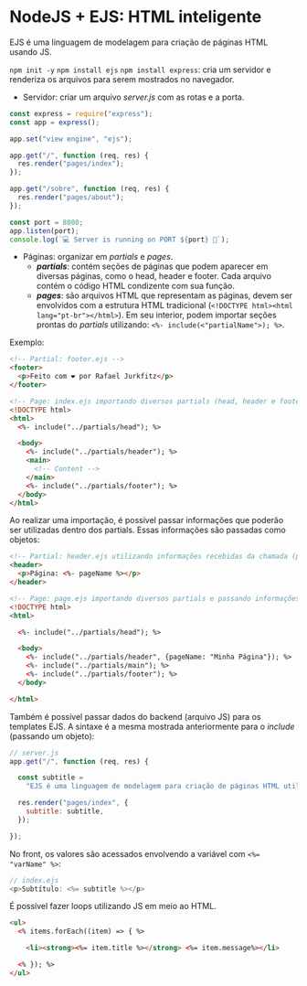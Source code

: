 # NodeJS + EJS: HTML inteligente

EJS é uma linguagem de modelagem para criação de páginas HTML usando JS.

`npm init -y`
`npm install ejs`
`npm install express`: cria um servidor e renderiza os arquivos para serem mostrados no navegador.

- Servidor: criar um arquivo _server.js_ com as rotas e a porta.

```js
const express = require("express");
const app = express();

app.set("view engine", "ejs");

app.get("/", function (req, res) {
  res.render("pages/index");
});

app.get("/sobre", function (req, res) {
  res.render("pages/about");
});

const port = 8080;
app.listen(port);
console.log(`💻 Server is running on PORT ${port} 📡`);
```

- Páginas: organizar em _partials_ e _pages_.
  - **_partials_**: contém seções de páginas que podem aparecer em diversas páginas, como o head, header e footer. Cada arquivo contém o código HTML condizente com sua função.
  - **_pages_**: são arquivos HTML que representam as páginas, devem ser envolvidos com a estrutura HTML tradicional (`<!DOCTYPE html><html lang="pt-br"></html>`). Em seu interior, podem importar seções prontas do _partials_ utilizando: `<%- include(<"partialName">); %>`.

Exemplo:

```html
<!-- Partial: footer.ejs -->
<footer>
  <p>Feito com ❤ por Rafael Jurkfitz</p>
</footer>
```

```html
<!-- Page: index.ejs importando diversos partials (head, header e footer) -->
<!DOCTYPE html>
<html>
  <%- include("../partials/head"); %>

  <body>
    <%- include("../partials/header"); %>
    <main>
      <!-- Content -->
    </main>
    <%- include("../partials/footer"); %>
  </body>
</html>
```

Ao realizar uma importação, é possível passar informações que poderão ser utilizadas dentro dos partials. Essas informações são passadas como objetos:

```html
<!-- Partial: header.ejs utilizando informações recebidas da chamada (pageName) -->
<header>
  <p>Página: <%- pageName %></p>
</header>
```

```html
<!-- Page: page.ejs importando diversos partials e passando informações para o header (pageName) -->
<!DOCTYPE html>
<html>

  <%- include("../partials/head"); %>

  <body>
    <%- include("../partials/header", {pageName: "Minha Página"}); %>
    <%- include("../partials/main"); %>
    <%- include("../partials/footer"); %>
  </body>

</html>
```

Também é possível passar dados do backend (arquivo JS) para os templates EJS. A sintaxe é a mesma mostrada anteriormente para o *include* (passando um objeto):

```js
// server.js
app.get("/", function (req, res) {

  const subtitle =
    "EJS é uma linguagem de modelagem para criação de páginas HTML utilizando JavaScript";

  res.render("pages/index", {
    subtitle: subtitle,
  });

});
```

No front, os valores são acessados envolvendo a variável com `<%= "varName" %>`: 

```js
// index.ejs
<p>Subtítulo: <%= subtitle %></p>
```

É possível fazer loops utilizando JS em meio ao HTML. 

```html
<ul>
  <% items.forEach((item) => { %>

    <li><strong><%= item.title %></strong> <%= item.message%></li>

  <% }); %>
</ul>
```